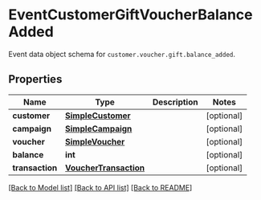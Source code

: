 # EventCustomerGiftVoucherBalanceAdded

Event data object schema for `customer.voucher.gift.balance_added`.

## Properties
Name | Type | Description | Notes
------------ | ------------- | ------------- | -------------
**customer** | [**SimpleCustomer**](SimpleCustomer.md) |  | [optional] 
**campaign** | [**SimpleCampaign**](SimpleCampaign.md) |  | [optional] 
**voucher** | [**SimpleVoucher**](SimpleVoucher.md) |  | [optional] 
**balance** | **int** |  | [optional] 
**transaction** | [**VoucherTransaction**](VoucherTransaction.md) |  | [optional] 

[[Back to Model list]](../README.md#documentation-for-models) [[Back to API list]](../README.md#documentation-for-api-endpoints) [[Back to README]](../README.md)


